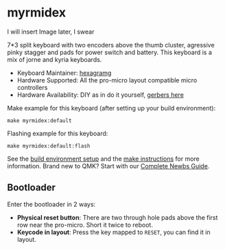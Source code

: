 # myrmidex
I will insert Image later, I swear


7*3 split keyboard with two encoders above the thumb cluster, agressive pinky stagger and pads for power switch and battery. This keyboard is a mix of jorne and kyria keyboards. 

* Keyboard Maintainer: [hexagramg](https://github.com/hexagramg)
* Hardware Supported: All the pro-micro layout compatible micro controllers
* Hardware Availability: DIY as in do it yourself, [gerbers here](https://github.com/hexagramg/myrmidex-keeb)

Make example for this keyboard (after setting up your build environment):

    make myrmidex:default

Flashing example for this keyboard:

    make myrmidex:default:flash

See the [build environment setup](https://docs.qmk.fm/#/getting_started_build_tools) and the [make instructions](https://docs.qmk.fm/#/getting_started_make_guide) for more information. Brand new to QMK? Start with our [Complete Newbs Guide](https://docs.qmk.fm/#/newbs).

## Bootloader

Enter the bootloader in 2 ways:

* **Physical reset button**: There are two through hole pads above the first row near the pro-micro. Short it twice to reboot.
* **Keycode in layout**: Press the key mapped to `RESET`, you can find it in layout.
